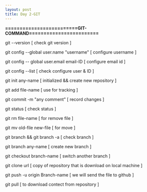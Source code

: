 ```yaml
---
layout: post
title: Day 2-GIT
---
```


**=========================GIT-COMMAND========================**

git --version [ check git version ]

git config --global user.name "username" [ configure username ]

git config -- global user.email email-ID [ configure email id ]

git config --list [ check configure user & ID ]

git init any-name [ initialized && create new repository ]

git add file-name [ use for tracking ]

git commit -m "any comment" [ record changes ]

git status [ check status ]

git rm file-name [ for remove file ]

git mv old-file new-file [ for move ]

git branch && git branch -a [ check branch ]

git branch any-name [ create new branch ]

git checkout branch-name [ switch another branch ]

git clone url [ copy of repository that is download on local machine ]

git push -u origin Branch-name [ we will send the file to github ]

git pull [ to download contect from repository ]

 
 
